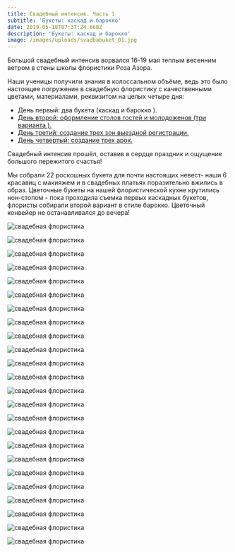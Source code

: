 ```yaml
---
title: Свадебный интенсив. Часть 1
subtitle: 'Букеты: каскад и барокко'
date: 2019-05-18T07:37:24.668Z
description: 'Букеты: каскад и барокко'
image: /images/uploads/svadbabuket_01.jpg
---
```

Большой свадебный интенсив ворвался 16-19 мая теплым весенним ветром в стены школы флористики Роза Азора.

Наши ученицы получили знания в колоссальном объёме, ведь это было настоящее погружение в свадебную флористику с качественными цветами, материалами, реквизитом на целых четыре дня:

* День первый: два букета (каскад и барокко
  ).
* [День второй: оформление столов гостей и молодоженов (три варианта
  ).](https://www.rozaazora.by/blog/%D1%81%D0%B2%D0%B0%D0%B4%D0%B5%D0%B1%D0%BD%D1%8B%D0%B9-%D0%B8%D0%BD%D1%82%D0%B5%D0%BD%D1%81%D0%B8%D0%B2-%D1%87%D0%B0%D1%81%D1%82%D1%8C-2/)
* [День третий: создание трех зон выездной регистрации.](https://www.rozaazora.by/blog/%D1%81%D0%B2%D0%B0%D0%B4%D0%B5%D0%B1%D0%BD%D1%8B%D0%B9-%D0%B8%D0%BD%D1%82%D0%B5%D0%BD%D1%81%D0%B8%D0%B2-%D1%87%D0%B0%D1%81%D1%82%D1%8C-3/)
* [День четвертый:  создание трех арок.](https://www.rozaazora.by/blog/%D1%81%D0%B2%D0%B0%D0%B4%D0%B5%D0%B1%D0%BD%D1%8B%D0%B9-%D0%B8%D0%BD%D1%82%D0%B5%D0%BD%D1%81%D0%B8%D0%B2-%D1%87%D0%B0%D1%81%D1%82%D1%8C-4/)

Свадебный интенсив прошёл, оставив в сердце праздник и ощущение большого пережитого счастья!

Мы собрали 22 роскошных букета для почти настоящих невест- наши 6 красавиц с макияжем и в свадебных платьях поразительно вжились в образ. Цветочные букеты на нашей флористической кухне крутились нон-стопом - пока проходила съемка первых каскадных букетов, флористы собирали второй вариант в стиле барокко. Цветочный конвейер не останавливался до вечера!

![свадебная флористика](/images/uploads/svadbabuket_02.jpg "свадебная флористика")

![свадебная флористика](/images/uploads/svadbabuket_03.jpg "свадебная флористика")

![свадебная флористика](/images/uploads/svadbabuket_04.jpg "свадебная флористика")

![свадебная флористика](/images/uploads/svadbabuket_05.jpg "свадебная флористика")

![свадебная флористика](/images/uploads/svadbabuket_06.jpg "свадебная флористика")

![свадебная флористика](/images/uploads/svadbabuket_07.jpg "свадебная флористика")

![свадебная флористика](/images/uploads/svadbabuket_08.jpg "свадебная флористика")

![свадебная флористика](/images/uploads/svadbabuket_10.jpg "свадебная флористика")

![свадебная флористика](/images/uploads/svadbabuket_11.jpg "свадебная флористика")

![свадебная флористика](/images/uploads/svadbabuket_12.jpg "свадебная флористика")

![свадебная флористика](/images/uploads/svadbabuket_13.jpg "свадебная флористика")

![свадебная флористика](/images/uploads/svadbabuket_14.jpg "свадебная флористика")

![свадебная флористика](/images/uploads/svadbabuket_15.jpg "свадебная флористика")

![свадебная флористика](/images/uploads/svadbabuket_16.jpg "свадебная флористика")

![свадебная флористика](/images/uploads/svadbabuket_17.jpg "свадебная флористика")

![свадебная флористика](/images/uploads/svadbabuket_18.jpg "свадебная флористика")

![свадебная флористика](/images/uploads/svadbabuket_19.jpg "свадебная флористика")

![свадебная флористика](/images/uploads/svadbabuket_20.jpg "свадебная флористика")

![свадебная флористика](/images/uploads/svadbabuket_21.jpg "свадебная флористика")

![свадебная флористика](/images/uploads/svadbabuket_22.jpg "свадебная флористика")

![свадебная флористика](/images/uploads/svadbabuket_23.jpg "свадебная флористика")

![свадебная флористика](/images/uploads/svadbabuket_24.jpg "свадебная флористика")

![свадебная флористика](/images/uploads/svadbabuket_25.jpg "свадебная флористика")

![свадебная флористика](/images/uploads/svadbabuket_26.jpg "свадебная флористика")
